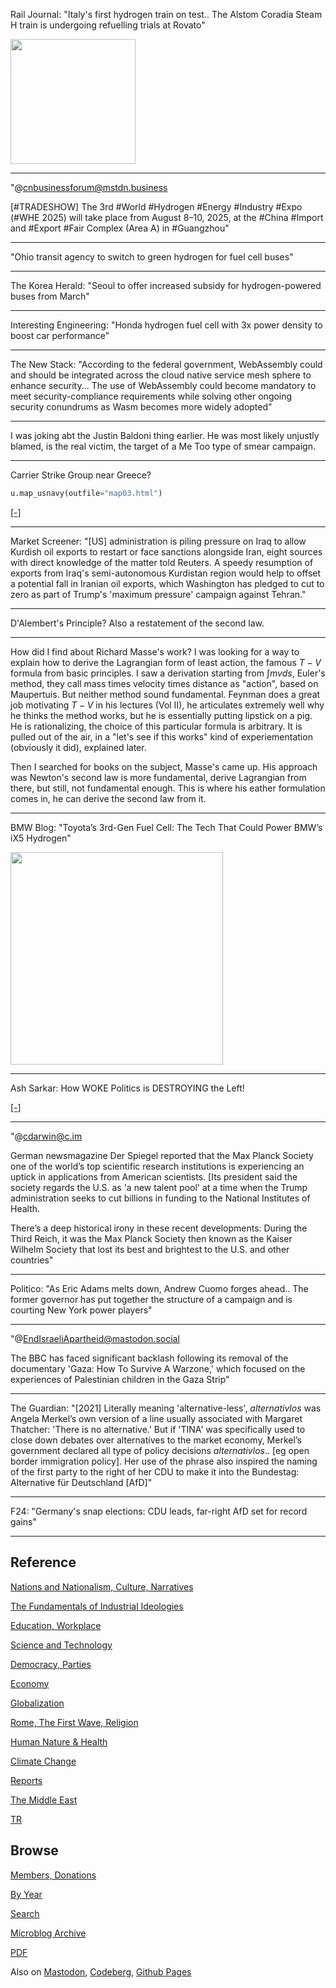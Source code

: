 
Rail Journal: "Italy's first hydrogen train on test.. The Alstom
Coradia Steam H train is undergoing refuelling trials at Rovato"

<img width='200' src='https://cdn.railvis.com/hub/news/IMF1RK0ZLKQHHAPF.jpg'/>

---

"@cnbusinessforum@mstdn.business

[\#TRADESHOW] The 3rd #World #Hydrogen #Energy #Industry #Expo (#WHE
2025) will take place from August 8–10, 2025, at the #China #Import
and #Export #Fair Complex (Area A) in #Guangzhou"

---

"Ohio transit agency to switch to green hydrogen for fuel cell buses"

---

The Korea Herald: "Seoul to offer increased subsidy for
hydrogen-powered buses from March"

---

Interesting Engineering: "Honda hydrogen fuel cell with 3x power
density to boost car performance"

---

The New Stack: "According to the federal government, WebAssembly could
and should be integrated across the cloud native service mesh sphere
to enhance security... The use of WebAssembly could become mandatory
to meet security-compliance requirements while solving other ongoing
security conundrums as Wasm becomes more widely adopted"

---

I was joking abt the Justin Baldoni thing earlier. He was most likely
unjustly blamed, is the real victim, the target of a Me Too type of
smear campaign.

---

Carrier Strike Group near Greece?


```python
u.map_usnavy(outfile="map03.html")
```

[[-]](mbl/2025/map03.html)

---

Market Screener: "[US] administration is piling pressure on Iraq to
allow Kurdish oil exports to restart or face sanctions alongside Iran,
eight sources with direct knowledge of the matter told Reuters. A
speedy resumption of exports from Iraq's semi-autonomous Kurdistan
region would help to offset a potential fall in Iranian oil exports,
which Washington has pledged to cut to zero as part of Trump's
'maximum pressure' campaign against Tehran."

---

D'Alembert's Principle? Also a restatement of the second law.

---

How did I find about Richard Masse's work? I was looking for a way to
explain how to derive the Lagrangian form of least action, the famous
$T - V$ formula from basic principles. I saw a derivation starting
from $\int mvds$, Euler's method, they call mass times velocity times
distance as "action", based on Maupertuis. But neither method sound
fundamental.  Feynman does a great job motivating $T - V$ in his
lectures (Vol II), he articulates extremely well why he thinks the
method works, but he is essentially putting lipstick on a pig. He is
rationalizing, the choice of this particular formula is arbitrary. It
is pulled out of the air, in a "let's see if this works" kind of
experiementation (obviously it did), explained later.

Then I searched for books on the subject, Masse's came up.  His
approach was Newton's second law is more fundamental, derive
Lagrangian from there, but still, not fundamental enough. This is
where his eather formulation comes in, he can derive the second law
from it.

---

BMW Blog: "Toyota’s 3rd-Gen Fuel Cell: The Tech That Could Power BMW’s iX5 Hydrogen"

<img width='340' src='https://files.mastodon.social/cache/preview_cards/images/133/960/870/original/db77bba79ffde612.jpg'/>

---

Ash Sarkar: How WOKE Politics is DESTROYING the Left!

[[-]](https://www.youtube.com/embed/zo3URITmjsQ?start=609&end=861)

---

"@cdarwin@c.im

German newsmagazine Der Spiegel reported that the Max Planck Society
one of the world’s top scientific research institutions is
experiencing an uptick in applications from American scientists. [Its
president said the society regards the U.S. as 'a new talent pool' at
a time when the Trump administration seeks to cut billions in funding
to the National Institutes of Health.

There’s a deep historical irony in these recent developments: During
the Third Reich, it was the Max Planck Society then known as the
Kaiser Wilhelm Society that lost its best and brightest to the
U.S. and other countries"

---

Politico: "As Eric Adams melts down, Andrew Cuomo forges ahead.. The
former governor has put together the structure of a campaign and is
courting New York power players"

---

"@EndIsraeliApartheid@mastodon.social

The BBC has faced significant backlash following its removal of the
documentary 'Gaza: How To Survive A Warzone,' which focused on the
experiences of Palestinian children in the Gaza Strip"

---

The Guardian: "[2021] Literally meaning 'alternative-less',
*alternativlos* was Angela Merkel’s own version of a line usually
associated with Margaret Thatcher: 'There is no alternative.' But if
'TINA' was specifically used to close down debates over alternatives
to the market economy, Merkel’s government declared all type of policy
decisions *alternativlos*.. [eg open border immigration policy]. Her
use of the phrase also inspired the naming of the first party to the
right of her CDU to make it into the Bundestag: Alternative für
Deutschland [AfD]"

---

F24: "Germany's snap elections: CDU leads, far-right AfD set for
record gains"

---

## Reference

[Nations and Nationalism, Culture, Narratives](0119/2013/02/nations-and-nationalism.html)

[The Fundamentals of Industrial Ideologies](0119/2011/04/fundamentals-of-industrial-ideologies.html)

[Education, Workplace](0119/2017/09/education-workplace.html)

[Science and Technology](0119/2018/09/science-technology.html)

[Democracy, Parties](0119/2016/11/democracy.html)

[Economy](2021/01/economy.html)

[Globalization](0119/2018/09/globalization.html)

[Rome, The First Wave, Religion](0119/2017/12/rome.html)

[Human Nature & Health](2020/07/human-nature.html)

[Climate Change](2022/01/climate.html)

[Reports](2021/01/reports.html)

[The Middle East](0119/2019/07/middleeast.html)

[TR](../tr/index.html)

## Browse

[Members, Donations](2022/08/members.html)

[By Year](years.html)

[Search](https://muratk5n.github.io/thirdwave/en/search.html)

[Microblog Archive](mbl/index.html)

[PDF](https://www.dropbox.com/scl/fi/8kl0sla1booo83zeb28dn/tw-all.pdf?rlkey=p9r319p8jbzak5du3dasju05y&st=28wknfsp&raw=1)

Also on 
[Mastodon](https://fosstodon.org/@muratk5n),
[Codeberg](https://muratk5n.codeberg.page/en/),
[Github Pages](https://muratk5n.github.io/thirdwave/en/)



